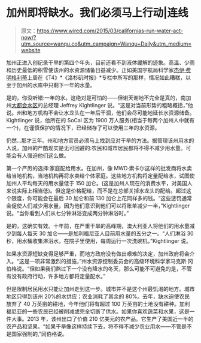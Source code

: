 # 加州即将缺水。我们必须马上行动|连线

> 原文：<https://www.wired.com/2015/03/californias-run-water-act-now/?utm_source=wanqu.co&utm_campaign=Wanqu+Daily&utm_medium=website>

加州正进入创纪录干旱的第四个年头，目前还看不到液体缓解的迹象。高温、少雨和历史最低的积雪使该州的水资源储备日益减少。正如美国宇航局科学家[杰伊·费明格利蒂](https://science.jpl.nasa.gov/people/Famiglietti/)上周在《T4》*《洛杉矶时报》*专栏中所写的那样，情况如此糟糕，以至于加州的水库中只剩下一年的水量。

是的，你没听错:一年的水。这绝对是可怕的——但谢天谢地不完全是真的，南加州[大都会水区](http://www.mwdh2o.com/index.htm)的总经理 Jeffrey Kightlinger 说。“这是对当前形势的粗略概括，”他说。州和地方机构不会让水龙头在一年后干涸，他们会尽可能地延长水资源储备。Kightlinger 说，他所在的 SoCal 区为 1900 万人服务(相当于每两个加州人中就有一个)，在谨慎保护的情况下，已经储存了可以使用三年的水资源。

仍然...那才三年。州和地方官员必须马上找到应对干旱的方法。据管理该州用水的人说，加州的严酷现实是无可回避的:农民和城市居民都将不得不减少用水量。可能会有人强迫他们这么做。

第一个严厉的选择:家庭配给用水。在加州，像 MWD·索卡尔这样的批发商将水卖给当地机构，当地机构再将水卖给个体家庭。这些地方机构将定量配给水，试图使加州人平均每天的用水量低于 150 加仑。(这是加州人现在的消费水平，对美国人来说实际上相当低)。但这是价格配给，而不是在总部关掉水龙头的配给。超过这个限度，你可能会在最后 30 加仑和前 130 加仑上花同样多的钱。“这些惩罚通常会促使人们减少用水量，因为他们意识到他们可以将账单减少一半，”Kightlinger 说。“当你看到人们从七分钟淋浴变成两分钟淋浴时。”

是的，这确实有效。十年前，在严重干旱的高峰期，澳大利亚人将他们的用水量减少到每人每天 30 加仑——是加利福尼亚人目前用水量的五分之一。“人们淋浴 30 秒，用水桶收集淋浴水，在院子里使用，每周运行一次洗碗机，”Kightlinger 说。

如果水资源短缺变得足够严重，而地方政府没有做出艰难的决定，加州政府将会介入。“这是一项非常激烈的措施，”州水资源控制委员会的高级环境科学家马克斯·冈伯格说。“但如果我们熬过下一个没有降水的冬天，那么可能不可避免的是，不管有没有政府行动，许多地方都将定量配水。”

但是限制居民用水只能让加州走到这一步。城市并不是这个州最饥渴的地方。城市地区只得到该州 20%的水供应；农业消耗了其余的 80%。去年，缺水迫使农民放弃了 40 万英亩的耕地，今年他们将有超过 100 万英亩的土地没有耕种。加利福尼亚的一些农民已经被削减或完全切断了供水。如果你喜欢蔬菜和水果，这是一件大事。2013 年，该州出口了价值 210 亿美元的农产品。它生产了美国近一半的农产品和坚果。“如果干旱像这样持续下去，将不得不减少农业用水——不管是不是国家强制的,”冈伯格说。